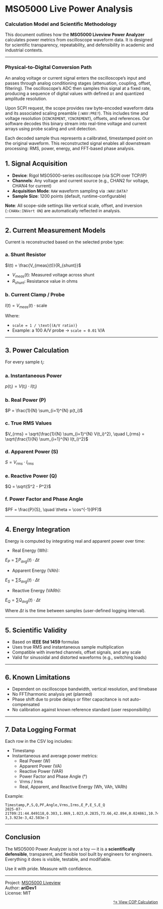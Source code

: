 # MSO5000 Live Power Analysis

### Calculation Model and Scientific Methodology

This document outlines how the **MSO5000 Liveview Power Analyzer** calculates power metrics from oscilloscope waveform data. It is designed for scientific transparency, repeatability, and defensibility in academic and industrial contexts.

---


### Physical-to-Digital Conversion Path

An analog voltage or current signal enters the oscilloscope’s input and passes through analog conditioning stages (attenuation, coupling, offset, filtering). The oscilloscope’s ADC then samples this signal at a fixed rate, producing a sequence of digital values with defined `Δt` and quantized amplitude resolution.

Upon SCPI request, the scope provides raw byte-encoded waveform data and its associated scaling preamble (`:WAV:PRE?`). This includes time and voltage resolution (`XINCREMENT`, `YINCREMENT`), offsets, and references. Our software decodes this binary stream into real-time voltage and current arrays using probe scaling and unit detection.

Each decoded sample thus represents a calibrated, timestamped point on the original waveform. This reconstructed signal enables all downstream processing: RMS, power, energy, and FFT-based phase analysis.


## 1. Signal Acquisition

- **Device**: Rigol MSO5000-series oscilloscope (via SCPI over TCP/IP)
- **Channels**: Any voltage and current source (e.g., CHAN2 for voltage, CHAN4 for current)
- **Acquisition Mode**: `RAW` waveform sampling via `:WAV:DATA?`
- **Sample Size**: 1200 points (default, runtime-configurable)

**Note**: All scope-side settings like vertical scale, offset, and inversion (`:CHANx:INVert ON`) are automatically reflected in analysis.

---

## 2. Current Measurement Models

Current is reconstructed based on the selected probe type:

### a. Shunt Resistor

$I(t) = \frac{V_{meas}(t)}{R_{shunt}}$

- $V_{meas}(t)$: Measured voltage across shunt
- $R_{shunt}$: Resistance value in ohms

### b. Current Clamp / Probe

$I(t) = V_{meas}(t) \cdot \text{scale}$

Where:

- `scale = 1 / \text{(A/V ratio)}`
- Example: a 100 A/V probe → `scale = 0.01` V/A

---

## 3. Power Calculation

For every sample $t_i$:

### a. Instantaneous Power

$p(t_i) = V(t_i) \cdot I(t_i)$

### b. Real Power (P)

$P = \frac{1}{N} \sum_{i=1}^{N} p(t_i)$

### c. True RMS Values

$V_{rms} = \sqrt{\frac{1}{N} \sum_{i=1}^{N} V(t_i)^2}, \quad I_{rms} = \sqrt{\frac{1}{N} \sum_{i=1}^{N} I(t_i)^2}$

### d. Apparent Power (S)

$S = V_{rms} \cdot I_{rms}$

### e. Reactive Power (Q)

$Q = \sqrt{S^2 - P^2}$

### f. Power Factor and Phase Angle

$PF = \frac{P}{S}, \quad \theta = \cos^{-1}(PF)$

---

## 4. Energy Integration

Energy is computed by integrating real and apparent power over time:

- Real Energy (Wh):

$E_P = \sum P_{avg}(t) \cdot \Delta t$

- Apparent Energy (VAh):

$E_S = \sum S_{avg}(t) \cdot \Delta t$

- Reactive Energy (VARh):

$E_Q = \sum Q_{avg}(t) \cdot \Delta t$

Where $\Delta t$ is the time between samples (user-defined logging interval).

---

## 5. Scientific Validity

- Based on **IEEE Std 1459** formulas
- Uses true RMS and instantaneous sample multiplication
- Compatible with inverted channels, offset signals, and any scale
- Valid for sinusoidal and distorted waveforms (e.g., switching loads)

---

## 6. Known Limitations

- Dependent on oscilloscope bandwidth, vertical resolution, and timebase
- No FFT/harmonic analysis yet (planned)
- Phase shift due to probe delays or filter capacitance is not auto-compensated
- No calibration against known reference standard (user responsibility)

---

## 7. Data Logging Format

Each row in the CSV log includes:

- Timestamp
- Instantaneous and average power metrics:
  - Real Power (W)
  - Apparent Power (VA)
  - Reactive Power (VAR)
  - Power Factor and Phase Angle (°)
  - Vrms / Irms
  - Real, Apparent, and Reactive Energy (Wh, VAh, VARh)

Example:

```
Timestamp,P,S,Q,PF,Angle,Vrms,Irms,E_P,E_S,E_Q
2025-07-21T09:21:44.049118,0.303,1.069,1.023,0.2835,73.66,42.894,0.024861,10.740e-3,3.923e-3,42.583e-3
```

---

## Conclusion

The MSO5000 Power Analyzer is not a toy — it is a **scientifically defensible**, transparent, and flexible tool built by engineers for engineers. Everything it does is visible, testable, and modifiable.

Use it with pride. Measure with confidence.

---

Project: [MSO5000 Liveview](https://github.com/ariDev1/MSO5000_liveview)  
Author: **ariDev1**  
License: MIT  
<p align="right" style="font-size: 0.9em; color: #888;">
  <a href="https://aether-research.institute/MSO5000/cop-calculation.html">
    ↪ View COP Calculation
  </a>
</p>
